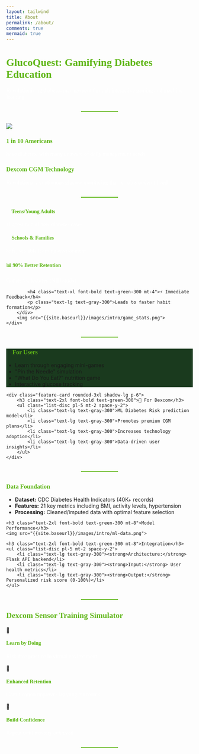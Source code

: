 ```yaml
---
layout: tailwind
title: About
permalink: /about/
comments: true
mermaid: true  
---
```

<link href='https://fonts.googleapis.com/css?family=Oxygen Mono' rel='stylesheet'>

<style>
    p {
        font-family: 'Oxygen Mono';
        font-size: 15px;
        color: white;
    }

    h1, h2, h3, h4 {
        font-family: 'Oxygen Mono';
        color:#5fb617;
    }

    .feature-card {
        background: #1a3a1e;
        transition: all 0.3s ease;
    }
    
    .feature-card:hover {
        transform: translateY(-5px);
        box-shadow: 0 10px 20px rgba(0,0,0,0.2);
    }
    
    .divider {
        width: 100px;
        height: 2px;
        background: #5fb617;
        margin: 30px auto;
    }
</style>

<h1 class="text-5xl font-bold text-center mt-16 drop-shadow-lg">
    GlucoQuest: Gamifying Diabetes Education
</h1>

<p class="text-xl text-center text-gray-300 max-w-3xl mx-auto mt-4 leading-relaxed">
   Revolutionizing diabetes management through interactive gaming and machine learning
</p>

<div class="divider"></div>


<div class="bg-green-900 rounded-3xl shadow-xl p-10 mx-auto max-w-6xl mt-6">
    <img style="max-width:550px; margin-left: auto; margin-right: auto" src="{{site.baseurl}}/images/intro/dexcom_product.jpg">
    <div class="grid grid-cols-1 md:grid-cols-2 gap-8">
        <div>
            <h3 class="text-2xl font-bold text-green-300">1 in 10 Americans</h3>
            <p class="text-lg text-gray-300 mt-2">
                have diabetes, with many unaware of daily management needs
            </p>
        </div>
        <div>
            <h3 class="text-2xl font-bold text-green-300">Dexcom CGM Technology</h3>
            <p class="text-lg text-gray-300 mt-2">
                Revolutionary continuous glucose monitoring that remains underutilized
            </p>
        </div>
    </div>
</div>

<div class="divider"></div>


<div class="grid grid-cols-1 sm:grid-cols-2 gap-8 px-8 mt-10">
    <div class="bg-green-800 rounded-3xl shadow-lg p-6 text-center">
        <h4 class="text-2xl font-bold text-green-300">👥 Teens/Young Adults</h4>
        <p class="text-lg text-gray-300 mt-2">
            Highest rate of new diabetes cases
        </p>
    </div>
    <div class="bg-green-800 rounded-3xl shadow-lg p-6 text-center">
        <h4 class="text-2xl font-bold text-green-300">🏫 Schools & Families</h4>
        <p class="text-lg text-gray-300 mt-2">
            Safe, scalable learning environment
        </p>
    </div>
</div>

<div class="bg-green-900 rounded-3xl shadow-xl p-10 mx-auto max-w-4xl mt-10">
    <div class="grid grid-cols-1 md:grid-cols-2 gap-8 items-center">
        <div>
            <h4 class="text-xl font-bold text-green-300">📊 90% Better Retention</h4>
            <p class="text-lg text-gray-300">Games vs. lectures (NIH study)</p>
            
            <h4 class="text-xl font-bold text-green-300 mt-4">⚡ Immediate Feedback</h4>
            <p class="text-lg text-gray-300">Leads to faster habit formation</p>
        </div>
        <img src="{{site.baseurl}}/images/intro/game_stats.png">
    </div>
</div>

<div class="divider"></div>


<div class="grid grid-cols-1 md:grid-cols-2 gap-8 px-8 mt-10">
    <div class="feature-card rounded-3xl shadow-lg p-6">
        <h3 class="text-2xl font-bold text-green-300">🎯 For Users</h3>
        <ul class="list-disc pl-5 mt-2 space-y-2">
            <li class="text-lg text-gray-300">Learn through engaging mini-games</li>
            <li class="text-lg text-gray-300">"Pin the Needle" simulation</li>
            <li class="text-lg text-gray-300">"What Do You Eat?" nutrition game</li>
            <li class="text-lg text-gray-300">Interactive glucose tracking</li>
        </ul>
    </div>
    
    <div class="feature-card rounded-3xl shadow-lg p-6">
        <h3 class="text-2xl font-bold text-green-300">💼 For Dexcom</h3>
        <ul class="list-disc pl-5 mt-2 space-y-2">
            <li class="text-lg text-gray-300">ML Diabetes Risk prediction model</li>
            <li class="text-lg text-gray-300">Promotes premium CGM plans</li>
            <li class="text-lg text-gray-300">Increases technology adoption</li>
            <li class="text-lg text-gray-300">Data-driven user insights</li>
        </ul>
    </div>
</div>

<div class="divider"></div>


<div class="bg-green-900 rounded-3xl shadow-xl p-10 mx-auto max-w-6xl mt-6">
    <h3 class="text-2xl font-bold text-green-300">Data Foundation</h3>
    <ul class="list-disc pl-5 mt-2 space-y-2">
        <li class="text-lg text-gray-300"><strong>Dataset:</strong> CDC Diabetes Health Indicators (40K+ records)</li>
        <li class="text-lg text-gray-300"><strong>Features:</strong> 21 key metrics including BMI, activity levels, hypertension</li>
        <li class="text-lg text-gray-300"><strong>Processing:</strong> Cleaned/imputed data with optimal feature selection</li>
    </ul>

    <h3 class="text-2xl font-bold text-green-300 mt-8">Model Performance</h3>
    <img src="{{site.baseurl}}/images/intro/ml-data.png">

    <h3 class="text-2xl font-bold text-green-300 mt-8">Integration</h3>
    <ul class="list-disc pl-5 mt-2 space-y-2">
        <li class="text-lg text-gray-300"><strong>Architecture:</strong> Flask API backend</li>
        <li class="text-lg text-gray-300"><strong>Input:</strong> User health metrics</li>
        <li class="text-lg text-gray-300"><strong>Output:</strong> Personalized risk score (0-100%)</li>
    </ul>
</div>

<div class="divider"></div>

<h2 class="text-4xl font-bold text-center">
    Dexcom Sensor Training Simulator
</h2>

<div class="grid grid-cols-1 sm:grid-cols-3 gap-8 px-8 mt-10">
    <div class="bg-green-800 rounded-3xl shadow-lg p-6 text-center">
        <div class="bg-green-600 text-white w-16 h-16 rounded-full flex items-center justify-center mx-auto mb-4 text-2xl">🎯</div>
        <h4 class="text-xl font-bold text-green-300">Learn by Doing</h4>
        <p class="text-lg text-gray-300 mt-2">
            Risk-free practice in virtual environment
        </p>
    </div>
    <div class="bg-green-800 rounded-3xl shadow-lg p-6 text-center">
        <div class="bg-green-600 text-white w-16 h-16 rounded-full flex items-center justify-center mx-auto mb-4 text-2xl">🧠</div>
        <h4 class="text-xl font-bold text-green-300">Enhanced Retention</h4>
        <p class="text-lg text-gray-300 mt-2">
            Gamification improves learning outcomes
        </p>
    </div>
    <div class="bg-green-800 rounded-3xl shadow-lg p-6 text-center">
        <div class="bg-green-600 text-white w-16 h-16 rounded-full flex items-center justify-center mx-auto mb-4 text-2xl">💪</div>
        <h4 class="text-xl font-bold text-green-300">Build Confidence</h4>
        <p class="text-lg text-gray-300 mt-2">
            Repeat until mastery achieved
        </p>
    </div>
</div>

<div class="divider"></div>